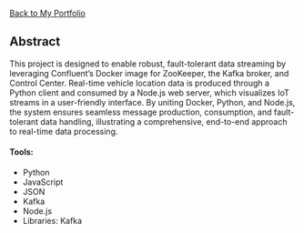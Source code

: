 <a href="https://npedraza09.github.io">Back to My Portfolio</a>

## Abstract
This project is designed to enable robust, fault-tolerant data streaming by leveraging Confluent’s Docker image for ZooKeeper, the Kafka broker, and Control Center. Real-time vehicle location data is produced through a Python client and consumed by a Node.js web server, which visualizes IoT streams in a user-friendly interface. By uniting Docker, Python, and Node.js, the system ensures seamless message production, consumption, and fault-tolerant data handling, illustrating a comprehensive, end-to-end approach to real-time data processing.

#### Tools:
* Python
* JavaScript
* JSON
* Kafka
* Node.js
* Libraries: Kafka
